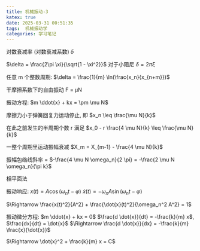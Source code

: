 ```yaml
---
title: 机械振动-3
katex: true
date: 2025-03-31 00:51:35
tags:  机械振动学
categories: 学习笔记
---
```

对数衰减率 (对数衰减系数) $\delta$

$\delta = \frac{2\pi \xi}{\sqrt{1 - \xi^2}}$ 对于小阻尼 $\delta = 2\pi \xi$

任意 m 个整数周期: $\delta = \frac{1}{m} \ln(\frac{x_n}{x_{n+m}})$

干摩擦系数下的自由振动 F = μN

振动方程: $m \ddot{x} + kx = \pm \mu N$

摩擦力小于弹簧回复力运动停止, 即 $x_n \leq \frac{\mu N}{k}$

在此之前发生的半周期个数 r 满足  $x_0 - r \frac{4 \mu N}{k} \leq \frac{\mu N}{k}$

一整个周期里运动振幅衰减  $X_m = X_{m-1} - \frac{4 \mu N}{k}$

振幅包络线斜率 = $-\frac{4 \mu N \omega_n}{2 \pi} = -\frac{2 \mu N \omega_n}{\pi k}$

相平面法

振动响应: $x(t) = A \cos(\omega_n t - \varphi)$  $\dot{x}(t) = -\omega_n A \sin(\omega_n t - \varphi)$

$\Rightarrow \frac{x(t)^2}{A^2} + \frac{\dot{x}(t)^2}{\omega_n^2 A^2} = 1$

振动微分方程: $m \ddot{x} + kx = 0$   $\frac{d \dot{x}}{dt} = -\frac{k}{m} x$,  $\frac{dx}{dt} = \dot{x}$ $\Rightarrow \frac{d \dot{x}}{dx} = -\frac{k}{m} \frac{x}{\dot{x}}$

$\Rightarrow \dot{x}^2 + \frac{k}{m} x = C$
